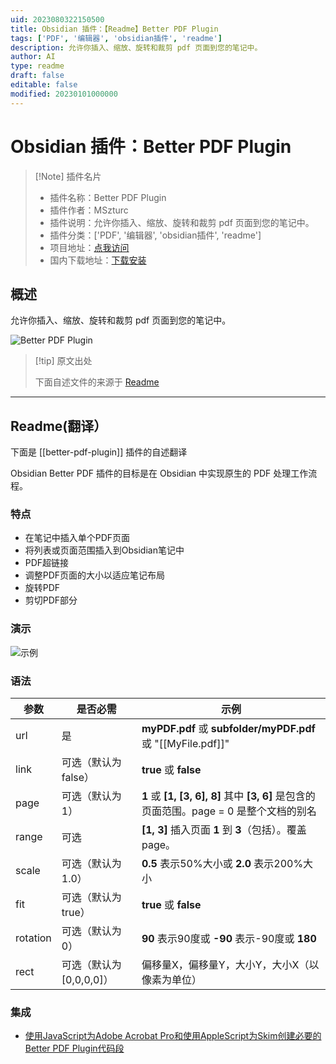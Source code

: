 ```yaml
---
uid: 2023080322150500
title: Obsidian 插件：【Readme】Better PDF Plugin
tags: ['PDF', '编辑器', 'obsidian插件', 'readme']
description: 允许你插入、缩放、旋转和裁剪 pdf 页面到您的笔记中。
author: AI
type: readme
draft: false
editable: false
modified: 20230101000000
---
```


# Obsidian 插件：Better PDF Plugin

> [!Note] 插件名片
> - 插件名称：Better PDF Plugin
> - 插件作者：MSzturc
> - 插件说明：允许你插入、缩放、旋转和裁剪 pdf 页面到您的笔记中。
> - 插件分类：['PDF', '编辑器', 'obsidian插件', 'readme']
> - 项目地址：[点我访问](https://github.com/MSzturc/obsidian-better-pdf-plugin)
> - 国内下载地址：[下载安装](https://pkmer.cn/products/plugin/pluginMarket/?better-pdf-plugin)

## 概述

允许你插入、缩放、旋转和裁剪 pdf 页面到您的笔记中。

![Better PDF Plugin](https://cdn.pkmer.cn/covers/better-pdf-plugin.gif!pkmer)

> [!tip] 原文出处
> 
>下面自述文件的来源于 [Readme](https://ghproxy.net/https://raw.githubusercontent.com/MSzturc/obsidian-better-pdf-plugin/master/README.md)
> 

---

## Readme(翻译）

下面是 [[better-pdf-plugin]] 插件的自述翻译


Obsidian Better PDF 插件的目标是在 Obsidian 中实现原生的 PDF 处理工作流程。

### 特点

- 在笔记中插入单个PDF页面
- 将列表或页面范围插入到Obsidian笔记中
- PDF超链接
- 调整PDF页面的大小以适应笔记布局
- 旋转PDF
- 剪切PDF部分

### 演示

![示例](https://github.com/MSzturc/obsidian-better-pdf-plugin/raw/master/sample/BetterPDF.gif)

### 语法

|参数|是否必需|示例|
|--|--|--|
|url|是|**myPDF.pdf** 或 **subfolder/myPDF.pdf** 或 "[[MyFile.pdf]]"
|link|可选（默认为false）| **true** 或 **false**
|page|可选（默认为1）| **1** 或 **[1, [3, 6], 8]** 其中 **[3, 6]** 是包含的页面范围。page = 0 是整个文档的别名
|range|可选| **[1, 3]** 插入页面 **1** 到 **3**（包括）。覆盖page。
|scale|可选（默认为1.0）| **0.5** 表示50%大小或 **2.0** 表示200%大小
|fit|可选（默认为true）| **true** 或 **false**
|rotation|可选（默认为0）| **90** 表示90度或 **-90** 表示-90度或 **180**
|rect|可选（默认为\[0,0,0,0\]）| 偏移量X，偏移量Y，大小Y，大小X（以像素为单位）

### 集成
- [使用JavaScript为Adobe Acrobat Pro和使用AppleScript为Skim创建必要的Better PDF Plugin代码段](https://github.com/johnsidi/scripts-for-Obsidian-Better-PDF-Plugin)



